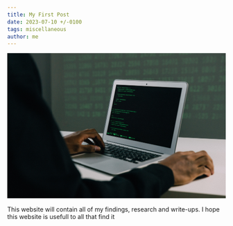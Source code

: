 ```yaml
---
title: My First Post
date: 2023-07-10 +/-0100
tags: miscellaneous
author: me
---
```


![](cover1.jpg)

This website will contain all of my findings, research and write-ups.
I hope this website is usefull to all that find it
